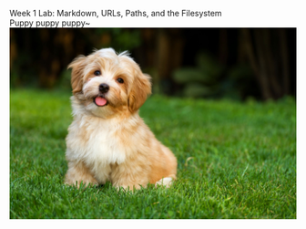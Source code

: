 Week 1 Lab: Markdown, URLs, Paths, and the Filesystem
<br>Puppy puppy puppy~
![Image](licensed-image.jpeg)
